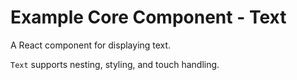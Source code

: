 # Example Core Component - Text

A React component for displaying text.

`Text` supports nesting, styling, and touch handling.
